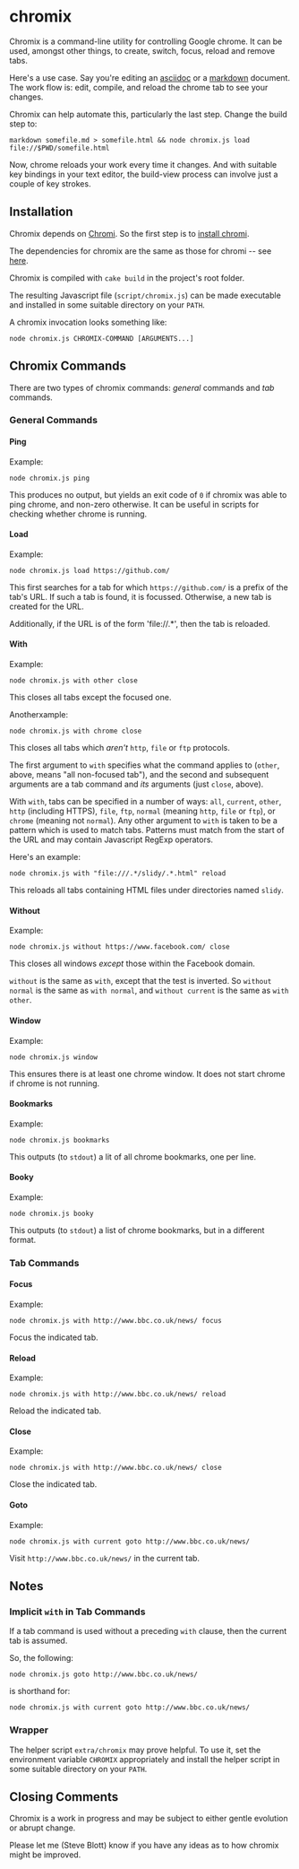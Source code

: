 chromix
=======

Chromix is a command-line utility for controlling Google chrome.  It can be
used, amongst other things, to create, switch, focus, reload and remove tabs.

Here's a use case.  Say you're editing an
[asciidoc](http://www.methods.co.nz/asciidoc/userguide.html) or a
[markdown](http://daringfireball.net/projects/markdown/) document.  The work
flow is: edit, compile, and reload the chrome tab to see your changes.

Chromix can help automate this, particularly the last step.  Change the build step to:
```
markdown somefile.md > somefile.html && node chromix.js load file://$PWD/somefile.html
```
Now, chrome reloads your work every time it changes.  And with suitable key
bindings in your text editor, the build-view process can involve just a couple
of key strokes.

Installation
------------

Chromix depends on [Chromi](https://github.com/smblott-github/chromi).  So the
first step is to [install
chromi](https://github.com/smblott-github/chromi#installation).

The dependencies for chromix are the same as those for chromi -- see
[here](https://github.com/smblott-github/chromi#dependencies).

Chromix is compiled with `cake build` in the project's root folder.

The resulting Javascript file (`script/chromix.js`) can be made executable and
installed in some suitable directory on your `PATH`.

A chromix invocation looks something like:
```
node chromix.js CHROMIX-COMMAND [ARGUMENTS...]
```

Chromix Commands
----------------

There are two types of chromix commands: *general* commands and *tab* commands.

### General Commands

#### Ping

Example:
```
node chromix.js ping
```
This produces no output, but yields an exit code of `0` if chromix was able to
ping chrome, and non-zero otherwise.  It can be useful in scripts for checking
whether chrome is running.

#### Load

Example:
```
node chromix.js load https://github.com/
```
This first searches for a tab for which `https://github.com/` is a prefix of
the tab's URL.  If such a tab is found, it is focussed.  Otherwise, a new tab
is created for the URL.

Additionally, if the URL is of the form 'file://.*', then the tab is
reloaded.

#### With

Example:
```
node chromix.js with other close
```
This closes all tabs except the focused one.

Anotherxample:
```
node chromix.js with chrome close
```
This closes all tabs which *aren't* `http`, `file` or `ftp` protocols.

The first argument to `with` specifies what the command applies to (`other`,
above,  means "all non-focused tab"), and the second and subsequent arguments are a tab
command and *its* arguments (just `close`, above).

With `with`, tabs can be specified in a number of ways: `all`, `current`,
`other`, `http` (including HTTPS), `file`, `ftp`, `normal` (meaning `http`,
`file` or `ftp`), or `chrome` (meaning not `normal`).  Any other argument to
`with` is taken to be a pattern which is used to match tabs.  Patterns must
match from the start of the URL and may contain Javascript RegExp operators.

Here's an example:
```
node chromix.js with "file:///.*/slidy/.*.html" reload
```
This reloads all tabs containing HTML files under directories named `slidy`.

#### Without

Example:
```
node chromix.js without https://www.facebook.com/ close
```
This closes all windows *except* those within the Facebook domain.

`without` is the same as `with`, except that the test is inverted.  So
`without normal` is the same as `with normal`, and `without current` is the
same as `with other`.

#### Window

Example:
```
node chromix.js window
```
This ensures there is at least one chrome window.  It does not start chrome if chrome is not running.

#### Bookmarks

Example:
```
node chromix.js bookmarks
```
This outputs (to `stdout`) a lit of all chrome bookmarks, one per line.

#### Booky

Example:
```
node chromix.js booky
```
This outputs (to `stdout`) a list of chrome bookmarks, but in a different format.

### Tab Commands

#### Focus

Example:
```
node chromix.js with http://www.bbc.co.uk/news/ focus
```
Focus the indicated tab.

#### Reload

Example:
```
node chromix.js with http://www.bbc.co.uk/news/ reload
```
Reload the indicated tab.

#### Close

Example:
```
node chromix.js with http://www.bbc.co.uk/news/ close
```
Close the indicated tab.

#### Goto

Example:
```
node chromix.js with current goto http://www.bbc.co.uk/news/
```
Visit `http://www.bbc.co.uk/news/` in the current tab.

Notes
-----

### Implicit `with` in Tab Commands

If a tab command is used without a preceding `with` clause, then the current tab is assumed.

So, the following:
```
node chromix.js goto http://www.bbc.co.uk/news/
```
is shorthand for:
```
node chromix.js with current goto http://www.bbc.co.uk/news/
```

### Wrapper

The helper script `extra/chromix` may prove helpful.  To use it, set the
environment variable `CHROMIX` appropriately and install the helper script in
some suitable directory on your `PATH`.

Closing Comments
----------------

Chromix is a work in progress and may be subject to either gentle evolution or
abrupt change.

Please let me (Steve Blott) know if you have any ideas as to how chromix might
be improved.

